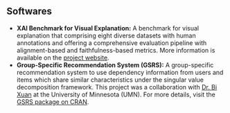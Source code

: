 ## Softwares

<div style="margin:0 0 10px;">
    <ul>
        <li>
            <strong>XAI Benchmark for Visual Explanation:</strong> A benchmark for visual explanation that comprising eight diverse datasets with human annotations and offering a comprehensive evaluation pipeline with alignment-based and faithfulness-based metrics. More information is available on the <a href="https://xaidataset.github.io/" target="_blank">project website</a>.
        </li>
        <li>
            <strong>Group-Specific Recommendation System (GSRS):</strong> A group-specific recommendation system to use dependency information from users and items which share similar characteristics under the singular value decomposition framework. This project was a collaboration with <a href="https://sites.google.com/site/xuanbigts/" target="_blank">Dr. Bi Xuan</a> at the University of Minnesota (UMN). For more details, visit the <a href="https://cran.r-project.org/web/packages/gsrs/index.html" target="_blank">GSRS package on CRAN</a>.
        </li>
    </ul>
</div>
